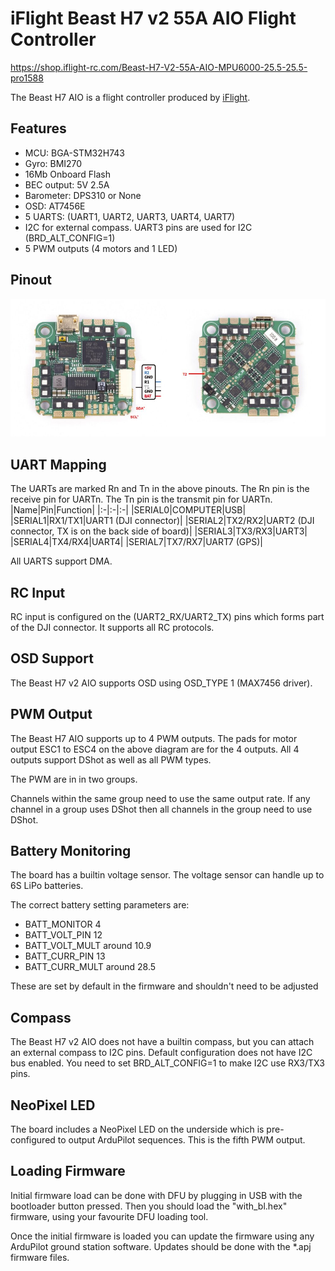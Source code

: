 # iFlight Beast H7 v2 55A AIO Flight Controller

https://shop.iflight-rc.com/Beast-H7-V2-55A-AIO-MPU6000-25.5-25.5-pro1588

The Beast H7 AIO is a flight controller produced by [iFlight](https://shop.iflight-rc.com/).

## Features

 - MCU: BGA-STM32H743
 - Gyro: BMI270
 - 16Mb Onboard Flash
 - BEC output: 5V 2.5A
 - Barometer: DPS310 or None
 - OSD: AT7456E
 - 5 UARTS: (UART1, UART2, UART3, UART4, UART7)
 - I2C for external compass. UART3 pins are used for I2C (BRD_ALT_CONFIG=1)
 - 5 PWM outputs (4 motors and 1 LED)

## Pinout

![Beast H7 v2 AIO Board](beast_h7v2_pinout.jpg "Beast H7 v2 AIO")

## UART Mapping

The UARTs are marked Rn and Tn in the above pinouts. The Rn pin is the
receive pin for UARTn. The Tn pin is the transmit pin for UARTn.
|Name|Pin|Function|
|:-|:-|:-|
|SERIAL0|COMPUTER|USB|
|SERIAL1|RX1/TX1|UART1 (DJI connector)|
|SERIAL2|TX2/RX2|UART2 (DJI connector, TX is on the back side of board)|
|SERIAL3|TX3/RX3|UART3|
|SERIAL4|TX4/RX4|UART4|
|SERIAL7|TX7/RX7|UART7 (GPS)|

All UARTS support DMA.

## RC Input

RC input is configured on the (UART2_RX/UART2_TX) pins which forms part of the DJI connector. It supports all RC protocols.

## OSD Support

The Beast H7 v2 AIO supports OSD using OSD_TYPE 1 (MAX7456 driver).

## PWM Output

The Beast H7 AIO supports up to 4 PWM outputs. The pads for motor output ESC1 to ESC4 on the above diagram are for the 4 outputs. All 4 outputs support DShot as well as all PWM types.

The PWM are in in two groups.

Channels within the same group need to use the same output rate. If
any channel in a group uses DShot then all channels in the group need
to use DShot.

## Battery Monitoring

The board has a builtin voltage sensor. The voltage sensor can handle up to 6S
LiPo batteries.

The correct battery setting parameters are:

 - BATT_MONITOR 4
 - BATT_VOLT_PIN 12
 - BATT_VOLT_MULT around 10.9
 - BATT_CURR_PIN 13
 - BATT_CURR_MULT around 28.5

These are set by default in the firmware and shouldn't need to be adjusted

## Compass

The Beast H7 v2 AIO does not have a builtin compass, but you can attach an external compass to I2C pins. Default configuration does not have I2C bus enabled. You need to set BRD_ALT_CONFIG=1 to make I2C use RX3/TX3 pins.

## NeoPixel LED

The board includes a NeoPixel LED on the underside which is pre-configured to output ArduPilot sequences. This is the fifth PWM output.

## Loading Firmware

Initial firmware load can be done with DFU by plugging in USB with the
bootloader button pressed. Then you should load the "with_bl.hex"
firmware, using your favourite DFU loading tool.

Once the initial firmware is loaded you can update the firmware using
any ArduPilot ground station software. Updates should be done with the
*.apj firmware files.
